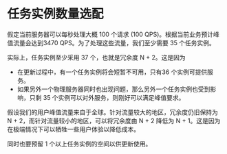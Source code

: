 # 任务实例数量选配

假定当前服务器可以每秒处理大概 100 个请求 (100 QPS)。根据当前业务预计峰值流量会达到3470 QPS。为了处理这些流量，我们至少需要 35 个任务实例。

实际上，任务实例至少采用 37 个，也就是冗余度 N + 2。这是因为

- 在更新过程中，有一个任务实例将会短暂不可用，只有36 个实例可提供服务。
- 如果另外一个物理服务器同时也出现问题，那么另外一个任务实例也受到影响，只剩 35 个实例可以对外服务，则刚好可以满足峰值要求。

假设我们的用户峰值流量来自于全球。针对流量较大的地区，冗余度仍旧保持为 N + 2，而针对流量较小的地区，可以将冗余度由 N + 2 降低为 N + 1。这是因为在极端情况下可以牺牲一些用户体验以降低成本。

同时也要预留 1 个以上任务实例的空间以供更新使用。